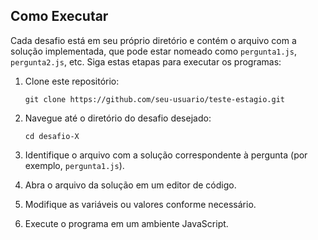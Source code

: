 ## Como Executar

Cada desafio está em seu próprio diretório e contém o arquivo com a solução implementada, que pode estar nomeado como `pergunta1.js`, `pergunta2.js`, etc. Siga estas etapas para executar os programas:

1. Clone este repositório:
    ```
    git clone https://github.com/seu-usuario/teste-estagio.git
    ```

2. Navegue até o diretório do desafio desejado:
    ```
    cd desafio-X
    ```

3. Identifique o arquivo com a solução correspondente à pergunta (por exemplo, `pergunta1.js`).

4. Abra o arquivo da solução em um editor de código.

5. Modifique as variáveis ou valores conforme necessário.

6. Execute o programa em um ambiente JavaScript.

